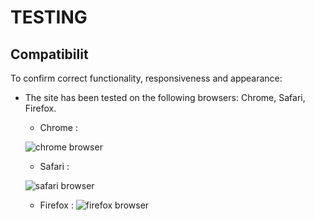 # TESTING


## Compatibilit

To confirm correct functionality, responsiveness and appearance:
- The site has been tested on the following browsers: Chrome, Safari, Firefox.

    - Chrome :

    ![chrome browser](./readme_images/chrome.png)

    - Safari :

    ![safari browser](./readme_images/safari.png)

    - Firefox :
    ![firefox browser](./readme_images/firefox.png)
    